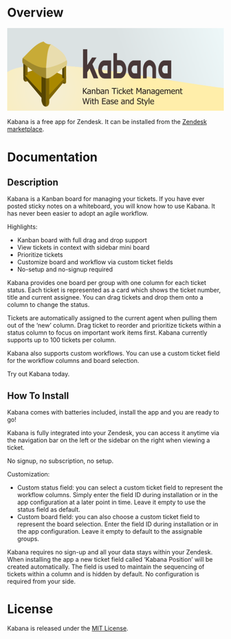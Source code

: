 # Overview

![Kabana logo](docs/banner.png)

Kabana is a free app for Zendesk. It can be installed from the [Zendesk marketplace](https://www.zendesk.com/apps/kabana/).

# Documentation

## Description

Kabana is a Kanban board for managing your tickets. If you have ever posted sticky notes on a whiteboard, you will know how to use Kabana. It has never been easier to adopt an agile workflow.

Highlights:

* Kanban board with full drag and drop support
* View tickets in context with sidebar mini board
* Prioritize tickets
* Customize board and workflow via custom ticket fields
* No-setup and no-signup required

Kabana provides one board per group with one column for each ticket status. Each ticket is represented as a card which shows the ticket number, title and current assignee. You can drag tickets and drop them onto a column to change the status.

Tickets are automatically assigned to the current agent when pulling them out of the ‘new’ column. Drag ticket to reorder and prioritize tickets within a status column to focus on important work items first. Kabana currently supports up to 100 tickets per column.

Kabana also supports custom workflows. You can use a custom ticket field for the workflow columns and board selection.

Try out Kabana today.

## How To Install

Kabana comes with batteries included, install the app and you are ready to go!

Kabana is fully integrated into your Zendesk, you can access it anytime via the navigation bar on the left or the sidebar on the right when viewing a ticket.

No signup, no subscription, no setup.

Customization:

* Custom status field: you can select a custom ticket field to represent the workflow columns. Simply enter the field ID during installation or in the app configuration at a later point in time. Leave it empty to use the status field as default.
* Custom board field: you can also choose a custom ticket field to represent the board selection. Enter the field ID during installation or in the app configuration. Leave it empty to default to the assignable groups.

Kabana requires no sign-up and all your data stays within your Zendesk. When installing the app a new ticket field called ‘Kabana Position’ will be created automatically. The field is used to maintain the sequencing of tickets within a column and is hidden by default. No configuration is required from your side.

# License

Kabana is released under the [MIT License](LICENSE).
